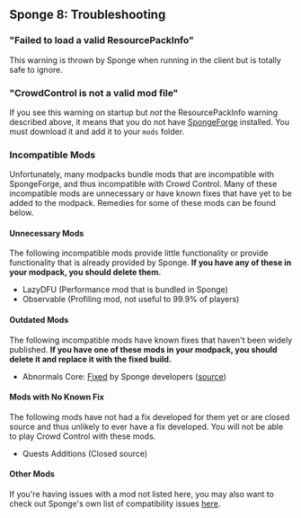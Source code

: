 ## Sponge 8: Troubleshooting

### "Failed to load a valid ResourcePackInfo"

This warning is thrown by Sponge when running in the client but is totally safe to ignore.

### "CrowdControl is not a valid mod file"

If you see this warning on startup but *not* the ResourcePackInfo warning described above, it means
that you do not have
[SpongeForge](https://spongepowered.org/downloads/spongeforge?minecraft=1.16.5&offset=0)
installed. You must download it and add it to your `mods` folder.

### Incompatible Mods

Unfortunately, many modpacks bundle mods that are incompatible with SpongeForge, and thus
incompatible with Crowd Control. Many of these incompatible mods are unnecessary or have known fixes
that have yet to be added to the modpack. Remedies for some of these mods can be found below.

#### Unnecessary Mods

The following incompatible mods provide little functionality or provide functionality that is
already provided by Sponge. **If you have any of these in your modpack, you should delete them.**

- LazyDFU (Performance mod that is bundled in Sponge)
- Observable (Profiling mod, not useful to 99.9% of players)

#### Outdated Mods

The following incompatible mods have known fixes that haven't been widely published. **If you have
one of these mods in your modpack, you should delete it and replace it with the fixed build.**

- Abnormals Core: [Fixed](https://cdn.discordapp.com/attachments/406987481825804290/949798054117122058/abnormals_core-1.16.5-3.3.1.jar) by Sponge developers ([source](https://github.com/team-abnormals/blueprint/commit/df4932960266f2e30a541097811193c17d1bb339))

#### Mods with No Known Fix

The following mods have not had a fix developed for them yet or are closed source and thus unlikely
to ever have a fix developed. You will not be able to play Crowd Control with these mods.

- Quests Additions (Closed source)

#### Other Mods

If you're having issues with a mod not listed here, you may also want to check out Sponge's own list
of compatibility issues
[here](https://docs.spongepowered.org/stable/en/server/spongineer/incompatible.html).
